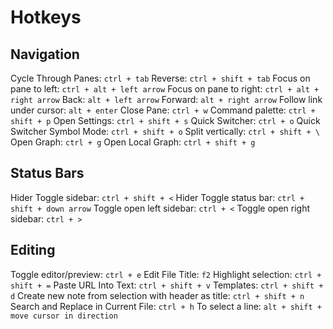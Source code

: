 # Hotkeys
## Navigation
Cycle Through Panes: `ctrl + tab`
	Reverse: `ctrl + shift + tab`
Focus on pane to left: `ctrl + alt + left arrow`
Focus on pane to right: `ctrl + alt + right arrow`
Back: `alt + left arrow`
Forward: `alt + right arrow`
Follow link under cursor: `alt + enter`
Close Pane: `ctrl + w`
Command palette: `ctrl + shift + p`
Open Settings: `ctrl + shift + s`
Quick Switcher: `ctrl + o`
Quick Switcher Symbol Mode: `ctrl + shift + o`
Split vertically: `ctrl + shift + \`
Open Graph: `ctrl + g`
Open Local Graph: `ctrl + shift + g`

## Status Bars
Hider Toggle sidebar: `ctrl + shift + <`
Hider Toggle status bar: `ctrl + shift + down arrow`
Toggle open left sidebar: `ctrl + <`
Toggle open right sidebar: `ctrl + >`

## Editing
Toggle editor/preview: `ctrl + e`
Edit File Title: `f2`
Highlight selection: `ctrl + shift + =`
Paste URL Into Text: `ctrl + shift + v`
Templates: `ctrl + shift + d`
Create new note from selection with header as title: `ctrl + shift + n`
Search and Replace in Current File: `ctrl + h`
To select a line: `alt + shift + move cursor in direction`